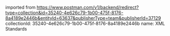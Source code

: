 imported from https://www.postman.com/v1/backend/redirect?type=collection&id=35240-4e626c79-1b00-475f-8176-8a4189e2446b&entityId=63637&publisherType=team&publisherId=37129
collectionId: 35240-4e626c79-1b00-475f-8176-8a4189e2446b
name: XML Standards